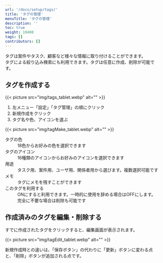 ```yaml
---
url: '/docs/setup/tags/'
title: 'タグの管理'
menuTitle: 'タグの管理'
description: ''
toc: true
weight: 10400
tags: []
contributors: []
---
```


タグは案件やタスク、顧客など様々な情報に取り付けることができます。  
タグによる絞り込み検索にも利用できます。タグは任意に作成、削除が可能です。

## タグを作成する

{{< picture src="img/tags_tablet.webp" alt="" >}}

1. 左メニュー「設定」「タグ管理」の順にクリック
2. 新規作成をクリック
3. タグ名や色、アイコンを選ぶ

{{< picture src="img/tagMake_tablet.webp" alt="" >}}

<dl class="basic">
<dt>タグの色</dt>
<dd>18色からお好みの色を選択できます</dd>
<dt>タグのアイコン</dt>
<dd>16種類のアイコンからお好みのアイコンを選択できます</dd>
<dt>用途</dt>
<dd>タスク用、案件用、ユーザ用、関係者用から選びます。複数選択可能です</dd>
<dt>メモ</dt>
<dd>タグにメモを残すことができます</dd>
<dt>このタグを利用する</dt>
<dd>ONにすると利用できます。一時的に使用を辞める場合はOFFにします。完全に不要な場合は削除も可能です</dd>
</dl>

## 作成済みのタグを編集・削除する

すでに作成されたタグをクリックすると、編集画面が表示されます。

{{< picture src="img/tagEdit_tablet.webp" alt="" >}}

新規作成時との違いは、「保存ボタン」の代わりに「更新」ボタンに変わる点と、「削除」ボタンが追加される点です。
